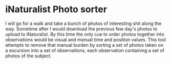 # iNaturalist Photo sorter

I will go for a walk and take a bunch of photos of interesting shit along the
way. Sometime after I would download the previous few day's photos to upload to
iNaturalist. By this time the only cue to order photos together into
observations would be visual and manual time and position values. This tool
attempts to remove that manual burden by sorting a set of photos taken on a
excursion into a set of observations, each observation containing a set of
photos of the subject.
